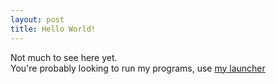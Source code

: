 ```yaml
---
layout: post
title: Hello World!
---
```


Not much to see here yet.  
You're probably looking to run my programs, use [my launcher](http://dl.dropboxusercontent.com/u/42745598/bin/java/launcher.jar)
